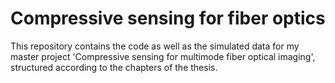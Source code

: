 # Compressive sensing for fiber optics

This repository contains the code as well as the simulated data for my master project 'Compressive sensing for multimode fiber optical imaging', structured according to the chapters of the thesis.
